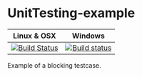 UnitTesting-example
===================
Linux & OSX | Windows
------------|------------
[![Build Status](https://travis-ci.org/randy3k/UnitTesting-example.svg?branch=deferred)](https://travis-ci.org/randy3k/UnitTesting-example) | [![Build status](https://ci.appveyor.com/api/projects/status/l8x5laog8rs2t4p6/branch/deferred?svg=true)](https://ci.appveyor.com/project/randy3k/unittesting-example/branch/deferred)

Example of a blocking testcase.
